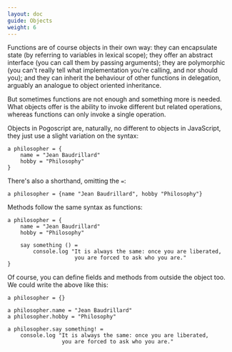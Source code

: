 ```yaml
---
layout: doc
guide: Objects
weight: 6
---
```


Functions are of course objects in their own way: they can encapsulate state (by referring to variables in lexical scope); they offer an abstract interface (you can call them by passing arguments); they are polymorphic (you can't really tell what implementation you're calling, and nor should you); and they can inherit the behaviour of other functions in delegation, arguably an analogue to object oriented inheritance.

But sometimes functions are not enough and something more is needed. What objects offer is the ability to invoke different but related operations, whereas functions can only invoke a single operation.

Objects in Pogoscript are, naturally, no different to objects in JavaScript, they just use a slight variation on the syntax:

    a philosopher = {
        name = "Jean Baudrillard"
        hobby = "Philosophy"
    }

There's also a shorthand, omitting the `=`:

    a philosopher = {name "Jean Baudrillard", hobby "Philosophy"}

Methods follow the same syntax as functions:

    a philosopher = {
        name = "Jean Baudrillard"
        hobby = "Philosophy"
        
        say something () =
            console.log "It is always the same: once you are liberated,
                         you are forced to ask who you are."
    }

Of course, you can define fields and methods from outside the object too. We could write the above like this:

    a philosopher = {}

    a philosopher.name = "Jean Baudrillard"
    a philosopher.hobby = "Philosophy"

    a philosopher.say something! = 
        console.log "It is always the same: once you are liberated,
                     you are forced to ask who you are."
